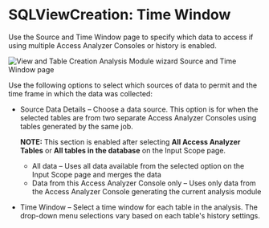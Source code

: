 # SQLViewCreation: Time Window

Use the Source and Time Window page to specify which data to access if using multiple Access Analyzer Consoles or history is enabled.

![View and Table Creation Analysis Module wizard Source and Time Window page](/img/product_docs/accessanalyzer/enterpriseauditor/admin/analysis/notification/timewindow.png)

Use the following options to select which sources of data to permit and the time frame in which the data was collected:

- Source Data Details – Choose a data source. This option is for when the selected tables are from two separate Access Analyzer Consoles using tables generated by the same job.

  __NOTE:__ This section is enabled after selecting __All Access Analyzer Tables__ or __All tables in the database__ on the Input Scope page.

  - All data – Uses all data available from the selected option on the Input Scope page and merges the data
  - Data from this Access Analyzer Console only – Uses only data from the Access Analyzer Console generating the current analysis module
- Time Window – Select a time window for each table in the analysis. The drop-down menu selections vary based on each table's history settings.
